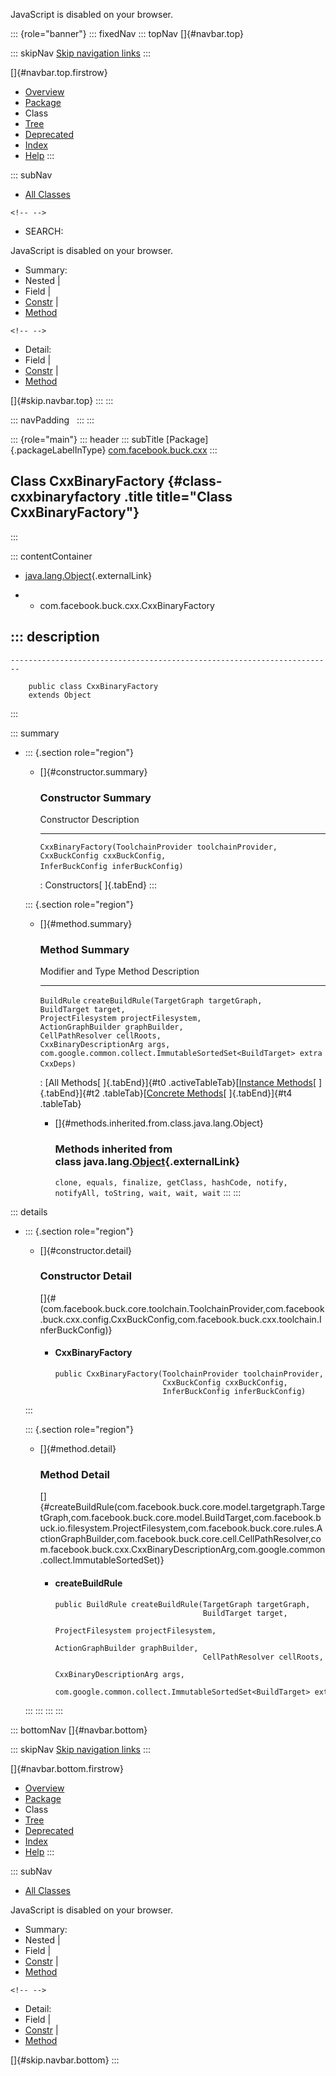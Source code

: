 <div>

JavaScript is disabled on your browser.

</div>

::: {role="banner"}
::: fixedNav
::: topNav
[]{#navbar.top}

::: skipNav
[Skip navigation links](#skip.navbar.top "Skip navigation links")
:::

[]{#navbar.top.firstrow}

-   [Overview](../../../../index.html)
-   [Package](package-summary.html)
-   Class
-   [Tree](package-tree.html)
-   [Deprecated](../../../../deprecated-list.html)
-   [Index](../../../../index-all.html)
-   [Help](../../../../help-doc.html)
:::

::: subNav
-   [All Classes](../../../../allclasses.html)

```{=html}
<!-- -->
```
-   SEARCH:

<div>

<div>

JavaScript is disabled on your browser.

</div>

</div>

<div>

-   Summary: 
-   Nested \| 
-   Field \| 
-   [Constr](#constructor.summary) \| 
-   [Method](#method.summary)

```{=html}
<!-- -->
```
-   Detail: 
-   Field \| 
-   [Constr](#constructor.detail) \| 
-   [Method](#method.detail)

</div>

[]{#skip.navbar.top}
:::
:::

::: navPadding
 
:::
:::

::: {role="main"}
::: header
::: subTitle
[Package]{.packageLabelInType} [com.facebook.buck.cxx](package-summary.html)
:::

## Class CxxBinaryFactory {#class-cxxbinaryfactory .title title="Class CxxBinaryFactory"}
:::

::: contentContainer
-   [java.lang.Object](http://docs.oracle.com/javase/7/docs/api/java/lang/Object.html?is-external=true "class or interface in java.lang"){.externalLink}

-   -   com.facebook.buck.cxx.CxxBinaryFactory

::: description
-   

    ------------------------------------------------------------------------

        public class CxxBinaryFactory
        extends Object
:::

::: summary
-   ::: {.section role="region"}
    -   []{#constructor.summary}

        ### Constructor Summary

          Constructor                                                                                                                                             Description
          ------------------------------------------------------------------------------------------------------------------------------------------------------- -------------
          `CxxBinaryFactory​(ToolchainProvider toolchainProvider,                 CxxBuckConfig cxxBuckConfig,                 InferBuckConfig inferBuckConfig)`    

          : Constructors[ ]{.tabEnd}
    :::

    ::: {.section role="region"}
    -   []{#method.summary}

        ### Method Summary

          Modifier and Type   Method                                                                                                                                                                                                                                                                                                                                                             Description
          ------------------- ------------------------------------------------------------------------------------------------------------------------------------------------------------------------------------------------------------------------------------------------------------------------------------------------------------------------------------------------------------------ -------------
          `BuildRule`         `createBuildRule​(TargetGraph targetGraph,                BuildTarget target,                ProjectFilesystem projectFilesystem,                ActionGraphBuilder graphBuilder,                CellPathResolver cellRoots,                CxxBinaryDescriptionArg args,                com.google.common.collect.ImmutableSortedSet<BuildTarget> extraCxxDeps)`    

          : [All Methods[ ]{.tabEnd}]{#t0 .activeTableTab}[[Instance
          Methods](javascript:show(2);)[ ]{.tabEnd}]{#t2
          .tableTab}[[Concrete
          Methods](javascript:show(8);)[ ]{.tabEnd}]{#t4 .tableTab}

        -   []{#methods.inherited.from.class.java.lang.Object}

            ### Methods inherited from class java.lang.[Object](http://docs.oracle.com/javase/7/docs/api/java/lang/Object.html?is-external=true "class or interface in java.lang"){.externalLink}

            `clone, equals, finalize, getClass, hashCode, notify, notifyAll, toString, wait, wait, wait`
    :::
:::

::: details
-   ::: {.section role="region"}
    -   []{#constructor.detail}

        ### Constructor Detail

        []{#<init>(com.facebook.buck.core.toolchain.ToolchainProvider,com.facebook.buck.cxx.config.CxxBuckConfig,com.facebook.buck.cxx.toolchain.InferBuckConfig)}

        -   #### CxxBinaryFactory

                public CxxBinaryFactory​(ToolchainProvider toolchainProvider,
                                        CxxBuckConfig cxxBuckConfig,
                                        InferBuckConfig inferBuckConfig)
    :::

    ::: {.section role="region"}
    -   []{#method.detail}

        ### Method Detail

        []{#createBuildRule(com.facebook.buck.core.model.targetgraph.TargetGraph,com.facebook.buck.core.model.BuildTarget,com.facebook.buck.io.filesystem.ProjectFilesystem,com.facebook.buck.core.rules.ActionGraphBuilder,com.facebook.buck.core.cell.CellPathResolver,com.facebook.buck.cxx.CxxBinaryDescriptionArg,com.google.common.collect.ImmutableSortedSet)}

        -   #### createBuildRule

            ``` methodSignature
            public BuildRule createBuildRule​(TargetGraph targetGraph,
                                             BuildTarget target,
                                             ProjectFilesystem projectFilesystem,
                                             ActionGraphBuilder graphBuilder,
                                             CellPathResolver cellRoots,
                                             CxxBinaryDescriptionArg args,
                                             com.google.common.collect.ImmutableSortedSet<BuildTarget> extraCxxDeps)
            ```
    :::
:::
:::
:::

::: bottomNav
[]{#navbar.bottom}

::: skipNav
[Skip navigation links](#skip.navbar.bottom "Skip navigation links")
:::

[]{#navbar.bottom.firstrow}

-   [Overview](../../../../index.html)
-   [Package](package-summary.html)
-   Class
-   [Tree](package-tree.html)
-   [Deprecated](../../../../deprecated-list.html)
-   [Index](../../../../index-all.html)
-   [Help](../../../../help-doc.html)
:::

::: subNav
-   [All Classes](../../../../allclasses.html)

<div>

<div>

JavaScript is disabled on your browser.

</div>

</div>

<div>

-   Summary: 
-   Nested \| 
-   Field \| 
-   [Constr](#constructor.summary) \| 
-   [Method](#method.summary)

```{=html}
<!-- -->
```
-   Detail: 
-   Field \| 
-   [Constr](#constructor.detail) \| 
-   [Method](#method.detail)

</div>

[]{#skip.navbar.bottom}
:::
